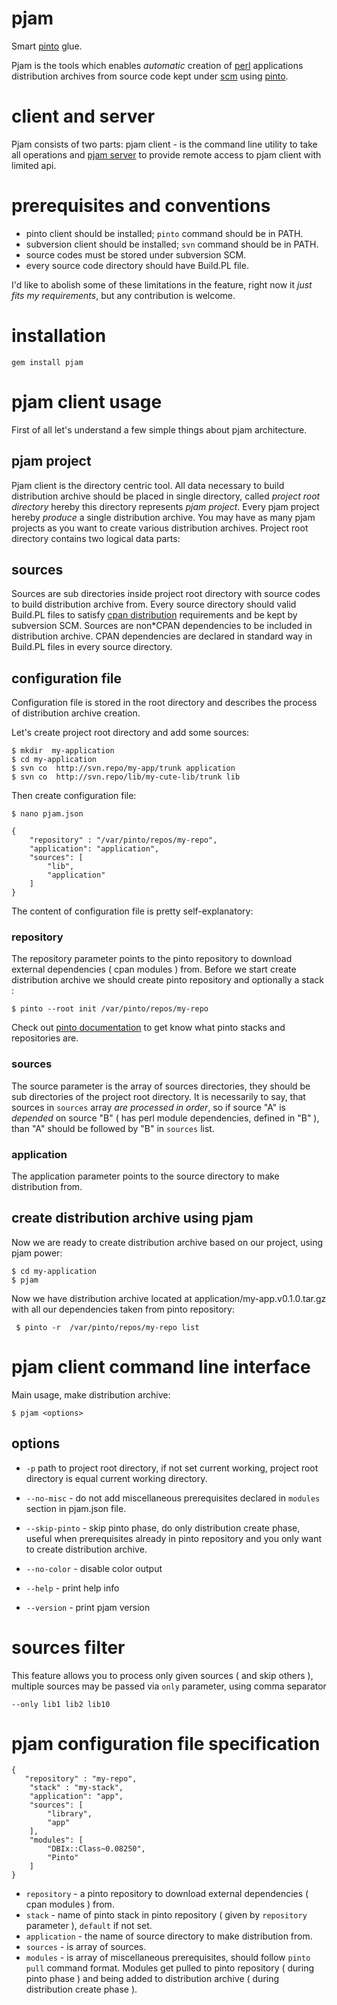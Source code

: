 # pjam

Smart [pinto](https://github.com/thaljef/Pinto) glue. 

Pjam is the tools which  enables *automatic* creation of  [perl](http://www.perl.org/) applications distribution archives from source code kept under [scm](https://en.wikipedia.org/wiki/Revision_control ) using [pinto](http://search.cpan.org/perldoc?Pinto).

# client and server
Pjam consists of two parts: pjam client  - is the command line utility to take all operations and [pjam server](https://github.com/melezhik/jam/wiki/Introduction-to-pjam-server) to provide remote access to pjam client with limited api. 

# prerequisites and conventions 
- pinto client should be installed; `pinto` command should be in PATH. 
- subversion client should be installed; `svn` command should be in PATH.
- source codes must be stored under subversion SCM. 
- every source code directory should have Build.PL file.


I'd like to abolish some of these limitations in the feature, right now it *just fits my requirements*, but any contribution is welcome.

# installation

    gem install pjam
    
# pjam client usage

First of all let's understand a few simple things about pjam architecture.

## pjam project 
Pjam client is the directory centric  tool. All data necessary to build distribution archive should be  placed in single directory, called _project root directory_ hereby this directory represents _pjam project_. Every pjam project  hereby _produce_ a single distribution archive. You may have as many pjam projects as you want to create various distribution archives. Project root directory contains two logical data parts:

## sources
Sources are sub directories inside project root directory with source codes to build distribution archive from. Every source directory should valid Build.PL files to  satisfy [cpan distribution](http://www.dagolden.com/index.php/1173/what-tools-should-you-use-to-create-a-cpan-distribution/) requirements and be kept by subversion SCM. Sources are non*CPAN dependencies to be included in distribution archive. CPAN dependencies are declared in standard way  in Build.PL files in every source directory.

## configuration file
Configuration file is stored in the root directory and describes the process of distribution archive creation.

Let's create project root directory and add some sources:

    $ mkdir  my-application
    $ cd my-application 
    $ svn co  http://svn.repo/my-app/trunk application
    $ svn co  http://svn.repo/lib/my-cute-lib/trunk lib

Then create configuration file:

    $ nano pjam.json 

    {
        "repository" : "/var/pinto/repos/my-repo",
        "application": "application",
        "sources": [
            "lib",
            "application"
        ]
    }

The content of configuration file is pretty self-explanatory:

### repository
The repository parameter points to the pinto repository to download external dependencies ( cpan modules ) from. Before we start create distribution archive we should create pinto repository and optionally a stack :

    $ pinto --root init /var/pinto/repos/my-repo
 
Check out [pinto documentation](http://search.cpan.org/perldoc?Pinto%3A%3AManual%3A%3ATutorial) to get know what pinto stacks and repositories are. 

### sources 
The source parameter is the array of sources directories, they should be  sub directories of the project root directory.  It is necessarily to say, that  sources in `sources` array _are processed in order_, so if source "A" is _depended_ on source  "B" ( has perl module dependencies, defined in "B" ), than  "A" should be followed by "B" in `sources` list.

### application
The application parameter points to the source directory to make distribution from. 


## create distribution archive using pjam

Now we are ready to create distribution archive based on our project, using pjam power:

    $ cd my-application
    $ pjam
        

Now we have  distribution archive located at application/my-app.v0.1.0.tar.gz with all our dependencies  taken from pinto repository:

     $ pinto -r  /var/pinto/repos/my-repo list 


# pjam client command line interface 

Main usage, make distribution archive:

    $ pjam <options>

## options

- `-p` path to project root directory, if not set current working, project root directory is equal current working directory.

- `--no-misc` - do not add miscellaneous prerequisites declared in `modules` section in pjam.json file.

- `--skip-pinto` - skip pinto phase, do only distribution create phase, useful when prerequisites  already in pinto repository and you only want to create distribution archive.

- `--no-color` - disable color output

- `--help` - print help info

- `--version` - print pjam version

# sources filter

This feature allows you to process only given sources  ( and skip others ), multiple sources may be  passed via `only` parameter, using comma separator

`--only lib1 lib2 lib10`

# pjam configuration file specification

    {
       "repository" : "my-repo",
        "stack" : "my-stack",
        "application": "app",
        "sources": [
            "library",
            "app"
        ],
        "modules": [
            "DBIx::Class~0.08250",
            "Pinto"
        ]
    }

- `repository` - a pinto repository to download external dependencies ( cpan modules ) from.
- `stack` - name of pinto stack in pinto repository ( given by `repository` parameter ), `default` if not set.
- `application` -  the name of  source directory to make distribution from.
- `sources` - is array of sources.
- `modules` - is array of miscellaneous prerequisites, should follow `pinto pull` command format.  Modules get pulled to pinto repository ( during pinto phase ) and being added to distribution archive ( during distribution create phase ).

